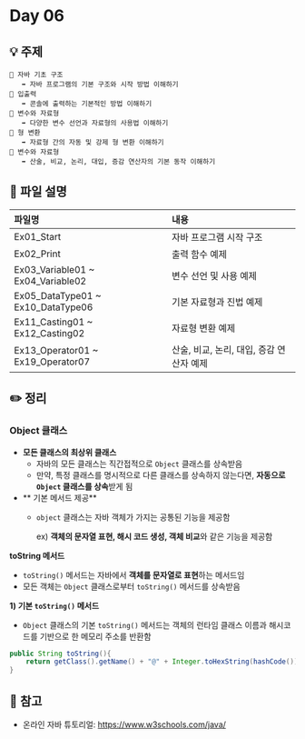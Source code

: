 # Day 06

## 💡 주제
```
📌 자바 기초 구조
   ➡️ 자바 프로그램의 기본 구조와 시작 방법 이해하기
📌 입출력
   ➡️ 콘솔에 출력하는 기본적인 방법 이해하기
📌 변수와 자료형
   ➡️ 다양한 변수 선언과 자료형의 사용법 이해하기
📌 형 변환
   ➡️ 자료형 간의 자동 및 강제 형 변환 이해하기
📌 변수와 자료형
   ➡️ 산술, 비교, 논리, 대입, 증감 연산자의 기본 동작 이해하기
```

## 📄 파일 설명
| 파일명 | 내용 |
|:--   |:--      |
| Ex01_Start | 자바 프로그램 시작 구조 |
| Ex02_Print | 출력 함수 예제 |
| Ex03_Variable01 ~ Ex04_Variable02 | 변수 선언 및 사용 예제 |
| Ex05_DataType01 ~ Ex10_DataType06 | 기본 자료형과 진법 예제 |
| Ex11_Casting01 ~ Ex12_Casting02 | 자료형 변환 예제 |
| Ex13_Operator01 ~ Ex19_Operator07 | 산술, 비교, 논리, 대입, 증감 연산자 예제 |

## ✏️ 정리

### Object 클래스
- **모든 클래스의 최상위 클래스**
  - 자바의 모든 클래스는 직간접적으로 `Object` 클래스를 상속받음
  - 만약, 특정 클래스를 명시적으로 다른 클래스를 상속하지 않는다면, **자동으로 `Object` 클래스를 상속**받게 됨
- ** 기본 메서드 제공**
  - `object` 클래스는 자바 객체가 가지는 공통된 기능을 제공함
    
     ex) **객체의 문자열 표현, 해시 코드 생성, 객체 비교**와 같은 기능을 제공함

**toString 메서드**
- `toString()` 메서드는 자바에서 **객체를 문자열로 표현**하는 메서드임
- 모든 객체는 `Object` 클래스로부터 `toString()` 메서드를 상속받음

**1) 기본 `toString()` 메서드**
- `Object` 클래스의 기본 `toString()` 메서드는 객체의 런타임 클래스 이름과 해시코드를 기반으로 한 메모리 주소를 반환함
```Java
public String toString(){
    return getClass().getName() + "@" + Integer.toHexString(hashCode());
}
```

## 📑 참고
- 온라인 자바 튜토리얼: https://www.w3schools.com/java/